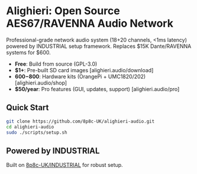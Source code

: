 # Alighieri: Open Source AES67/RAVENNA Audio Network

Professional-grade network audio system (18+20 channels, <1ms latency) powered by INDUSTRIAL setup framework. Replaces $15K Dante/RAVENNA systems for $600.

- **Free**: Build from source (GPL-3.0)
- **$1+**: Pre-built SD card images [alighieri.audio/download]
- **$600-$800**: Hardware kits (OrangePi + UMC1820/202) [alighieri.audio/shop]
- **$50/year**: Pro features (GUI, updates, support) [alighieri.audio/pro]

## Quick Start
```bash
git clone https://github.com/8p8c-UK/alighieri-audio.git
cd alighieri-audio
sudo ./scripts/setup.sh
```

## Powered by INDUSTRIAL
Built on [8p8c-UK/INDUSTRIAL](https://github.com/8p8c-UK/INDUSTRIAL) for robust setup.
